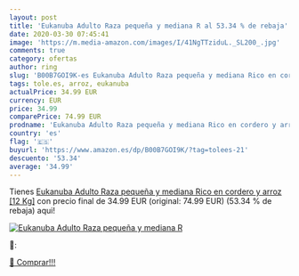 ```yaml
---
layout: post
title: 'Eukanuba Adulto Raza pequeña y mediana R al 53.34 % de rebaja'
date: 2020-03-30 07:45:41
image: 'https://m.media-amazon.com/images/I/41NgTTziduL._SL200_.jpg'
comments: true
category: ofertas
author: ring
slug: 'B00B7GOI9K-es Eukanuba Adulto Raza pequeña y mediana Rico en cordero y...'
tags: tole.es, arroz, eukanuba
actualPrice: 34.99 EUR
currency: EUR
price: 34.99
comparePrice: 74.99 EUR
prodname: 'Eukanuba Adulto Raza pequeña y mediana Rico en cordero y arroz [12 Kg]'
country: 'es'
flag: '🇪🇸'
buyurl: 'https://www.amazon.es/dp/B00B7GOI9K/?tag=tolees-21'
descuento: '53.34'
average: '34.99'
---
```


Tienes [Eukanuba Adulto Raza pequeña y mediana Rico en cordero y arroz [12 Kg]](https://www.amazon.es/dp/B00B7GOI9K/?tag=tolees-21) con precio final de  34.99 EUR (original: 74.99 EUR) (53.34 %  de rebaja) aqui!

[![Eukanuba Adulto Raza pequeña y mediana R](https://m.media-amazon.com/images/I/41NgTTziduL._SL200_.jpg)](https://www.amazon.es/dp/B00B7GOI9K/?tag=tolees-21)

🔎:


[🛒 Comprar!!!](https://www.amazon.es/dp/B00B7GOI9K/?tag=tolees-21)
